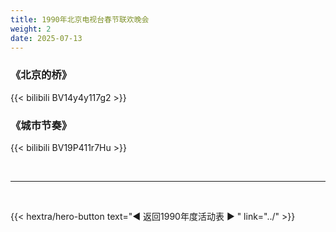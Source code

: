 ```yaml
---
title: 1990年北京电视台春节联欢晚会
weight: 2
date: 2025-07-13
---
```


### 《北京的桥》

{{< bilibili BV14y4y117g2 >}}

### 《城市节奏》

{{< bilibili BV19P411r7Hu >}}

<br>
<hr>
<br>

{{< hextra/hero-button text="◀ 返回1990年度活动表 ▶ " link="../" >}}